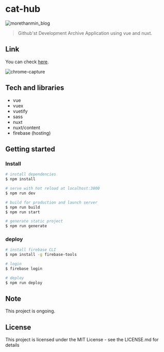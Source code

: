 # cat-hub

![morethanmin_blog](https://user-images.githubusercontent.com/72514247/143175436-6fec3b75-b6fd-40ab-a472-5b34674e9548.png)

> Github'st Development Archive Application using vue and nuxt.

## Link

You can check [here](https://morethanmin.web.app).

![chrome-capture](https://user-images.githubusercontent.com/72514247/137414803-e815d51a-f778-40bf-87eb-7f7094602f07.gif)

## Tech and libraries

- vue
- vuex
- vuetify
- sass
- nuxt
- nuxt/content
- firebase (hosting)

## Getting started

### Install

```bash
# install dependencies
$ npm install

# serve with hot reload at localhost:3000
$ npm run dev

# build for production and launch server
$ npm run build
$ npm run start

# generate static project
$ npm run generate
```

### deploy

```bash
# install firebase CLI
$ npm install -g firebase-tools

# login
$ firebase login

# deploy
$ npm run deploy

```

## Note

This project is ongoing.

## License

This project is licensed under the MIT License - see the LICENSE.md for details
